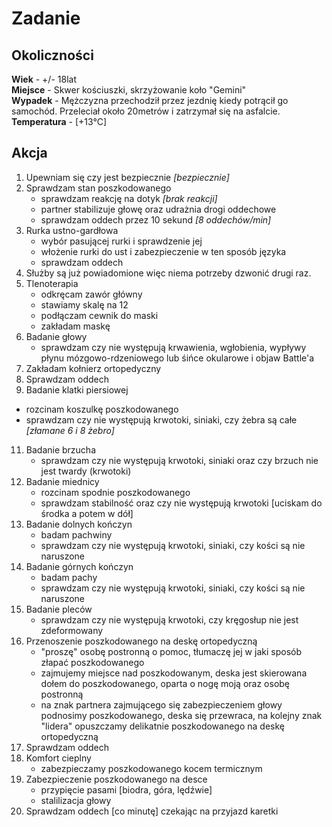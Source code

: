 # Zadanie
## Okoliczności
**Wiek** - +/- 18lat  
**Miejsce** - Skwer kościuszki, skrzyżowanie koło "Gemini"  
**Wypadek** - Mężczyzna przechodził przez jezdnię kiedy potrącił go samochód. Przeleciał około 20metrów i zatrzymał się na asfalcie.  
**Temperatura** - [+13°C]

## Akcja
1. Upewniam się czy jest bezpiecznie *[bezpiecznie]*
2. Sprawdzam stan poszkodowanego
   - sprawdzam reakcję na dotyk *[brak reakcji]*
   - partner stabilizuje głowę oraz udrażnia drogi oddechowe
   - sprawdzam oddech przez 10 sekund *[8 oddechów/min]*
3. Rurka ustno-gardłowa
   - wybór pasującej rurki i sprawdzenie jej
   - włożenie rurki do ust i zabezpieczenie w ten sposób języka
   - sprawdzam oddech
4. Służby są już powiadomione więc niema potrzeby dzwonić drugi raz.
5. Tlenoterapia
   - odkręcam zawór główny
   - stawiamy skalę na 12
   - podłączam cewnik do maski
   - zakładam maskę
6. Badanie głowy
    - sprawdzam czy nie występują krwawienia, wgłobienia, wypływy płynu mózgowo-rdzeniowego lub śińce okularowe i objaw Battle'a
7. Zakładam kołnierz ortopedyczny
8. Sprawdzam oddech 
9.  Badanie klatki piersiowej
   - rozcinam koszulkę poszkodowanego
   - sprawdzam czy nie występują krwotoki, siniaki, czy żebra są całe *[złamane 6 i 8 żebro]*
11. Badanie brzucha
    - sprawdzam czy nie występują krwotoki, siniaki oraz czy brzuch nie jest twardy (krwotoki)
12. Badanie miednicy
    - rozcinam spodnie poszkodowanego
    - sprawdzam stabilność oraz czy nie występują krwotoki [uciskam do środka a potem w dół] 
13. Badanie dolnych kończyn
    - badam pachwiny
    - sprawdzam czy nie występują krwotoki, siniaki, czy kości są nie naruszone
14. Badanie górnych kończyn
    - badam pachy
    - sprawdzam czy nie występują krwotoki, siniaki, czy kości są nie naruszone
15. Badanie pleców
    - sprawdzam czy nie występują krwotoki, czy kręgosłup nie jest zdeformowany
16. Przenoszenie poszkodowanego na deskę ortopedyczną
    - "proszę" osobę postronną o pomoc, tłumaczę jej w jaki sposób złapać poszkodowanego
    - zajmujemy miejsce nad poszkodowanym, deska jest skierowana dołem do poszkodowanego, oparta o nogę moją oraz osobę postronną
    - na znak partnera zajmującego się zabezpieczeniem głowy podnosimy poszkodowanego, deska się przewraca, na kolejny znak "lidera" opuszczamy delikatnie poszkodowanego na deskę ortopedyczną
17. Sprawdzam oddech
18. Komfort cieplny
    - zabezpieczamy poszkodowanego kocem termicznym
19. Zabezpieczenie poszkodowanego na desce
    - przypięcie pasami [biodra, góra, lędźwie]
    - stalilizacja głowy
20. Sprawdzam oddech [co minutę] czekając na przyjazd karetki